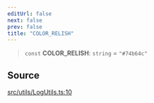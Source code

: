 ```yaml
---
editUrl: false
next: false
prev: false
title: "COLOR_RELISH"
---
```


> `const` **COLOR\_RELISH**: `string` = `"#74b64c"`

## Source

[src/utils/LogUtils.ts:10](https://github.com/relishinc/dill-pixel/blob/543438455c9a47928084300159416186c2aa1095/src/utils/LogUtils.ts#L10)
